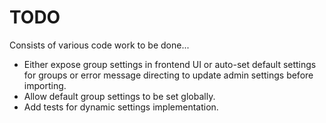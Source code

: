 # TODO

Consists of various code work to be done...

- Either expose group settings in frontend UI or auto-set default settings for groups or error message directing to update admin settings before importing.
- Allow default group settings to be set globally.
- Add tests for dynamic settings implementation.